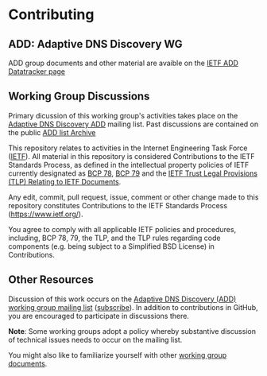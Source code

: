 # Contributing

## ADD: Adaptive DNS Discovery WG 

ADD group documents and other material are avaible on the [IETF ADD Datatracker page](https://datatracker.ietf.org/wg/add/about/)

## Working Group Discussions

Primary dicussion of this working group's activities takes place on the [Adaptive DNS Discovery ADD](https://mailman.ietf.org/add) mailing list. 
Past discussions are contained on the public [ADD list Archive](https://mailarchive.ietf.org/arch/search/?q=ADD)

This repository relates to activities in the Internet Engineering Task Force
([IETF](https://www.ietf.org/)). All material in this repository is considered
Contributions to the IETF Standards Process, as defined in the intellectual
property policies of IETF currently designated as
[BCP 78](https://www.rfc-editor.org/info/bcp78),
[BCP 79](https://www.rfc-editor.org/info/bcp79) and the
[IETF Trust Legal Provisions (TLP) Relating to IETF Documents](http://trustee.ietf.org/trust-legal-provisions.html).

Any edit, commit, pull request, issue, comment or other change made to this
repository constitutes Contributions to the IETF Standards Process
(https://www.ietf.org/).

You agree to comply with all applicable IETF policies and procedures, including,
BCP 78, 79, the TLP, and the TLP rules regarding code components (e.g. being
subject to a Simplified BSD License) in Contributions.


## Other Resources

Discussion of this work occurs on the
[Adaptive DNS Discovery (ADD) working group mailing list](https://mailarchive.ietf.org/arch/browse/add/)
([subscribe](https://www.ietf.org/mailman/listinfo/add)).  In addition to
contributions in GitHub, you are encouraged to participate in discussions there.

**Note**: Some working groups adopt a policy whereby substantive discussion of
technical issues needs to occur on the mailing list.

You might also like to familiarize yourself with other
[working group documents](https://datatracker.ietf.org/wg/add/documents/).
